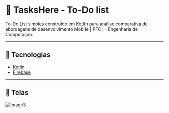 # 📱 TasksHere - To-Do list 

To-Do List simples construído em Kotlin para análise comparativa de abordagens de desenvolvimento Mobile | PFC I - Engenharia de Computação.

---

## 🚀 Tecnologias

- [Kotlin](https://kotlinlang.org/)
- [Firebase](https://firebase.google.com/)

---

## 📲 Telas

![image3](https://github.com/user-attachments/assets/7fa484f5-ceba-4250-91d3-853eebb77eb2)
